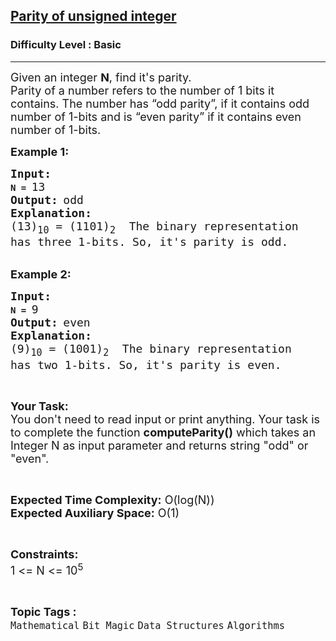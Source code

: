 <h2><a href="https://practice.geeksforgeeks.org/problems/parity-of-unsigned-integer4247/1?page=2&difficulty[]=-1&category[]=Bit%20Magic&sortBy=submissions">Parity of unsigned integer</a></h2><h3>Difficulty Level : Basic</h3><hr><div class="problems_problem_content__Xm_eO"><p><span style="font-size:18px">Given an integer <strong>N</strong>, find it's parity.&nbsp;<br>
Parity of a number refers to the number of 1&nbsp;bits&nbsp;it contains.&nbsp;The number has “odd parity”, if it contains odd number of 1-bits and is “even parity” if it contains even number of 1-bits.</span></p>

<p><span style="font-size:18px"><strong>Example 1:</strong></span></p>

<pre><span style="font-size:18px"><strong>Input:</strong></span>
<strong>N = </strong><span style="font-size:18px">13
</span><strong><span style="font-size:18px">Output:</span> </strong><span style="font-size:18px">odd</span>
<span style="font-size:18px"><strong>Explanation:</strong></span>
<span style="font-size:18px">(13)<sub>10</sub> = (1101)<sub>2</sub>  The binary representation
has three 1-bits. So, it's parity is odd.</span></pre>

<p><br>
<span style="font-size:18px"><strong>Example 2:</strong></span></p>

<pre><span style="font-size:18px"><strong>Input:</strong></span>
<strong>N = </strong><span style="font-size:18px">9
</span><strong><span style="font-size:18px">Output:</span> </strong><span style="font-size:18px">even</span>
<span style="font-size:18px"><strong>Explanation:</strong></span>
<span style="font-size:18px">(9)<sub>10</sub> = (1001)<sub>2</sub>  The binary representation
has two 1-bits. So, it's parity is even.</span></pre>

<p>&nbsp;</p>

<p><span style="font-size:18px"><strong>Your Task:</strong><br>
You don't need to read input or print anything. Your task is to complete the function <strong>computeParity()</strong> which takes an Integer N as input parameter and returns string "odd" or "even".</span></p>

<p>&nbsp;</p>

<p><span style="font-size:18px"><strong>Expected Time Complexity:</strong> O(log(N))<br>
<strong>Expected Auxiliary Space:</strong> O(1)</span></p>

<p>&nbsp;</p>

<p><span style="font-size:18px"><strong>Constraints:</strong></span><br>
<span style="font-size:18px">1 &lt;= N &lt;= 10<sup>5</sup></span></p>
</div><br><p><span style=font-size:18px><strong>Topic Tags : </strong><br><code>Mathematical</code>&nbsp;<code>Bit Magic</code>&nbsp;<code>Data Structures</code>&nbsp;<code>Algorithms</code>&nbsp;